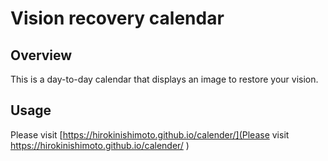 Vision recovery calendar
====

## Overview

This is a day-to-day calendar that displays an image to restore your vision.

## Usage

Please visit [https://hirokinishimoto.github.io/calender/](Please visit https://hirokinishimoto.github.io/calender/
)
